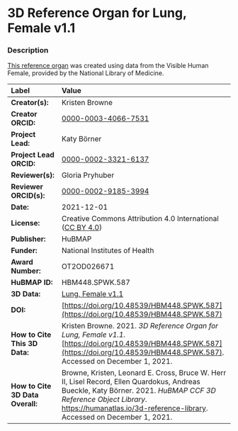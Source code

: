 # 3D Reference Organ for Lung, Female v1.1

### Description
[This reference organ](https://humanatlas.io/3d-reference-library) was created using data from the Visible Human Female, provided by the National Library of Medicine.

| Label | Value |
| :------------- |:-------------|
| **Creator(s):** | Kristen Browne |
| **Creator ORCID:** | [0000-0003-4066-7531](https://orcid.org/0000-0003-4066-7531) |
| **Project Lead:** | Katy B&ouml;rner |
| **Project Lead ORCID:** | [0000-0002-3321-6137](https://orcid.org/0000-0002-3321-6137) |
| **Reviewer(s):** | Gloria Pryhuber |
| **Reviewer ORCID(s):** |[0000-0002-9185-3994](https://doi.org/10.5072/0000-0002-9185-3994)|
| **Date:** | 2021-12-01 |
| **License:** | Creative Commons Attribution 4.0 International ([CC BY 4.0](https://creativecommons.org/licenses/by/4.0/)) |
| **Publisher:** | HuBMAP |
| **Funder:** | National Institutes of Health |
| **Award Number:** | OT2OD026671 |
| **HuBMAP ID:** | HBM448.SPWK.587 |
| **3D Data:** | [Lung, Female v1.1](https://hubmapconsortium.github.io/ccf-releases/v1.1/models/VH_F_Lung.glb) |
| **DOI:** | [https://doi.org/10.48539/HBM448.SPWK.587](https://doi.org/10.48539/HBM448.SPWK.587) |
| **How to Cite This 3D Data:** | Kristen Browne. 2021. *3D Reference Organ for Lung, Female v1.1.* [https://doi.org/10.48539/HBM448.SPWK.587](https://doi.org/10.48539/HBM448.SPWK.587). Accessed on December 1, 2021. |
| **How to Cite 3D Data Overall:** | Browne, Kristen, Leonard E. Cross, Bruce W. Herr II, Lisel Record, Ellen Quardokus, Andreas Bueckle, Katy B&ouml;rner. 2021. *HuBMAP CCF 3D Reference Object Library*. https://humanatlas.io/3d-reference-library. Accessed on December 1, 2021. |
